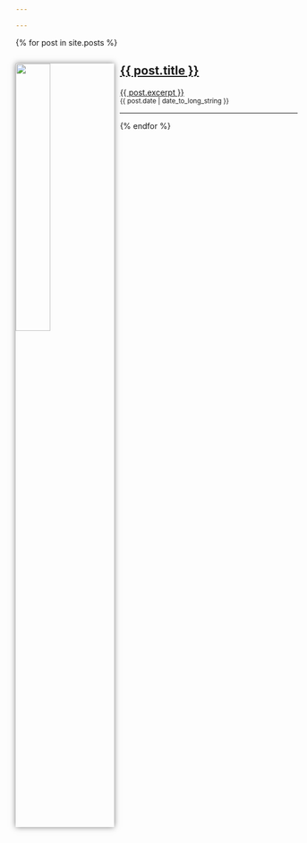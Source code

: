 ```yaml
---

---
```



 {% for post in site.posts %}
  <article>
    <p>
        <a href="{{ post.url }}">
        <img src="{{post.splash-url}}" style="float:left; margin: 0px 10px 0px 0px; box-shadow: 0px 0px 10px 0px rgba(0,0,0,0.5);" width="35%"/>
        <h2>
            {{ post.title }}
        </h2>
        {{ post.excerpt }}
        </a>
        <br/><small><time datetime="{{ post.date | date: "%Y-%m-%d" }}">{{ post.date | date_to_long_string }}</time></small>
    </p>
    <hr>
  </article>
{% endfor %}

